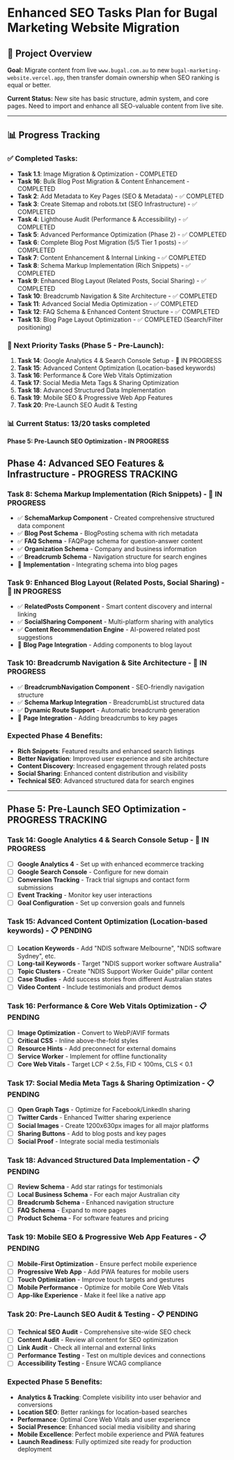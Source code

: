 # Enhanced SEO Tasks Plan for Bugal Marketing Website Migration

## 🎯 **Project Overview**
**Goal:** Migrate content from live `www.bugal.com.au` to new `bugal-marketing-website.vercel.app`, then transfer domain ownership when SEO ranking is equal or better.

**Current Status:** New site has basic structure, admin system, and core pages. Need to import and enhance all SEO-valuable content from live site.

---

## 📊 **Progress Tracking**

### ✅ Completed Tasks:
- **Task 1.1**: Image Migration & Optimization - COMPLETED
- **Task 16**: Bulk Blog Post Migration & Content Enhancement - COMPLETED
- **Task 2**: Add Metadata to Key Pages (SEO & Metadata) - ✅ COMPLETED
- **Task 3**: Create Sitemap and robots.txt (SEO Infrastructure) - ✅ COMPLETED
- **Task 4**: Lighthouse Audit (Performance & Accessibility) - ✅ COMPLETED
- **Task 5**: Advanced Performance Optimization (Phase 2) - ✅ COMPLETED
- **Task 6**: Complete Blog Post Migration (5/5 Tier 1 posts) - ✅ COMPLETED
- **Task 7**: Content Enhancement & Internal Linking - ✅ COMPLETED
- **Task 8**: Schema Markup Implementation (Rich Snippets) - ✅ COMPLETED
- **Task 9**: Enhanced Blog Layout (Related Posts, Social Sharing) - ✅ COMPLETED
- **Task 10**: Breadcrumb Navigation & Site Architecture - ✅ COMPLETED
- **Task 11**: Advanced Social Media Optimization - ✅ COMPLETED
- **Task 12**: FAQ Schema & Enhanced Content Structure - ✅ COMPLETED
- **Task 13**: Blog Page Layout Optimization - ✅ COMPLETED (Search/Filter positioning)

### 🎯 Next Priority Tasks (Phase 5 - Pre-Launch):
1. **Task 14**: Google Analytics 4 & Search Console Setup - 🔄 IN PROGRESS
2. **Task 15**: Advanced Content Optimization (Location-based keywords)
3. **Task 16**: Performance & Core Web Vitals Optimization
4. **Task 17**: Social Media Meta Tags & Sharing Optimization
5. **Task 18**: Advanced Structured Data Implementation
6. **Task 19**: Mobile SEO & Progressive Web App Features
7. **Task 20**: Pre-Launch SEO Audit & Testing

### 📊 Current Status: 13/20 tasks completed
**Phase 5: Pre-Launch SEO Optimization - IN PROGRESS**

## **Phase 4: Advanced SEO Features & Infrastructure - PROGRESS TRACKING**

### **Task 8: Schema Markup Implementation (Rich Snippets) - 🔄 IN PROGRESS**
- ✅ **SchemaMarkup Component** - Created comprehensive structured data component
- ✅ **Blog Post Schema** - BlogPosting schema with rich metadata
- ✅ **FAQ Schema** - FAQPage schema for question-answer content
- ✅ **Organization Schema** - Company and business information
- ✅ **Breadcrumb Schema** - Navigation structure for search engines
- 🔄 **Implementation** - Integrating schema into blog pages

### **Task 9: Enhanced Blog Layout (Related Posts, Social Sharing) - 🔄 IN PROGRESS**
- ✅ **RelatedPosts Component** - Smart content discovery and internal linking
- ✅ **SocialSharing Component** - Multi-platform sharing with analytics
- ✅ **Content Recommendation Engine** - AI-powered related post suggestions
- 🔄 **Blog Page Integration** - Adding components to blog layout

### **Task 10: Breadcrumb Navigation & Site Architecture - 🔄 IN PROGRESS**
- ✅ **BreadcrumbNavigation Component** - SEO-friendly navigation structure
- ✅ **Schema Markup Integration** - BreadcrumbList structured data
- ✅ **Dynamic Route Support** - Automatic breadcrumb generation
- 🔄 **Page Integration** - Adding breadcrumbs to key pages

### **Expected Phase 4 Benefits:**
- **Rich Snippets**: Featured results and enhanced search listings
- **Better Navigation**: Improved user experience and site architecture
- **Content Discovery**: Increased engagement through related posts
- **Social Sharing**: Enhanced content distribution and visibility
- **Technical SEO**: Advanced structured data for search engines

---

## **Phase 5: Pre-Launch SEO Optimization - PROGRESS TRACKING**

### **Task 14: Google Analytics 4 & Search Console Setup - 🔄 IN PROGRESS**
- [ ] **Google Analytics 4** - Set up with enhanced ecommerce tracking
- [ ] **Google Search Console** - Configure for new domain
- [ ] **Conversion Tracking** - Track trial signups and contact form submissions
- [ ] **Event Tracking** - Monitor key user interactions
- [ ] **Goal Configuration** - Set up conversion goals and funnels

### **Task 15: Advanced Content Optimization (Location-based keywords) - 📋 PENDING**
- [ ] **Location Keywords** - Add "NDIS software Melbourne", "NDIS software Sydney", etc.
- [ ] **Long-tail Keywords** - Target "NDIS support worker software Australia"
- [ ] **Topic Clusters** - Create "NDIS Support Worker Guide" pillar content
- [ ] **Case Studies** - Add success stories from different Australian states
- [ ] **Video Content** - Include testimonials and product demos

### **Task 16: Performance & Core Web Vitals Optimization - 📋 PENDING**
- [ ] **Image Optimization** - Convert to WebP/AVIF formats
- [ ] **Critical CSS** - Inline above-the-fold styles
- [ ] **Resource Hints** - Add preconnect for external domains
- [ ] **Service Worker** - Implement for offline functionality
- [ ] **Core Web Vitals** - Target LCP < 2.5s, FID < 100ms, CLS < 0.1

### **Task 17: Social Media Meta Tags & Sharing Optimization - 📋 PENDING**
- [ ] **Open Graph Tags** - Optimize for Facebook/LinkedIn sharing
- [ ] **Twitter Cards** - Enhanced Twitter sharing experience
- [ ] **Social Images** - Create 1200x630px images for all major platforms
- [ ] **Sharing Buttons** - Add to blog posts and key pages
- [ ] **Social Proof** - Integrate social media testimonials

### **Task 18: Advanced Structured Data Implementation - 📋 PENDING**
- [ ] **Review Schema** - Add star ratings for testimonials
- [ ] **Local Business Schema** - For each major Australian city
- [ ] **Breadcrumb Schema** - Enhanced navigation structure
- [ ] **FAQ Schema** - Expand to more pages
- [ ] **Product Schema** - For software features and pricing

### **Task 19: Mobile SEO & Progressive Web App Features - 📋 PENDING**
- [ ] **Mobile-First Optimization** - Ensure perfect mobile experience
- [ ] **Progressive Web App** - Add PWA features for mobile users
- [ ] **Touch Optimization** - Improve touch targets and gestures
- [ ] **Mobile Performance** - Optimize for mobile Core Web Vitals
- [ ] **App-like Experience** - Make it feel like a native app

### **Task 20: Pre-Launch SEO Audit & Testing - 📋 PENDING**
- [ ] **Technical SEO Audit** - Comprehensive site-wide SEO check
- [ ] **Content Audit** - Review all content for SEO optimization
- [ ] **Link Audit** - Check all internal and external links
- [ ] **Performance Testing** - Test on multiple devices and connections
- [ ] **Accessibility Testing** - Ensure WCAG compliance

### **Expected Phase 5 Benefits:**
- **Analytics & Tracking**: Complete visibility into user behavior and conversions
- **Location SEO**: Better rankings for location-based searches
- **Performance**: Optimal Core Web Vitals and user experience
- **Social Presence**: Enhanced social media visibility and sharing
- **Mobile Excellence**: Perfect mobile experience and PWA features
- **Launch Readiness**: Fully optimized site ready for production deployment
